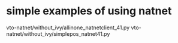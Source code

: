 # simple examples of using natnet
vto-natnet/without_ivy/allinone_natnetclient_41.py
vto-natnet/without_ivy/simplepos_natnet41.py
